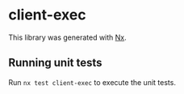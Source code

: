 # client-exec

This library was generated with [Nx](https://nx.dev).

## Running unit tests

Run `nx test client-exec` to execute the unit tests.
